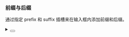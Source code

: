 ### 前缀与后缀

通过指定 <yc-tag>prefix</yc-tag> 和 <yc-tag>suffix</yc-tag> 插槽来在输入框内添加前缀和后缀。

<div class="cell-demo vp-raw">
  <yc-space
    direction="vertical"
    size="large">
    <yc-input
      :style="{ width: '320px' }"
      placeholder="Please enter something"
      allow-clear>
      <template #prefix>
        <icon-user />
      </template>
    </yc-input>
    <yc-input
      :style="{ width: '320px' }"
      placeholder="Please enter something"
      allow-clear>
      <template #suffix>
        <icon-info-circle />
      </template>
    </yc-input>
  </yc-space>
</div>

<details>
<summary>
 <button class="code-btn"  >
    <icon-code />
 </button>
</summary>

```vue
<template>
  <yc-space
    direction="vertical"
    size="large">
    <yc-input
      :style="{ width: '320px' }"
      placeholder="Please enter something"
      allow-clear>
      <template #prefix>
        <icon-user />
      </template>
    </yc-input>
    <yc-input
      :style="{ width: '320px' }"
      placeholder="Please enter something"
      allow-clear>
      <template #suffix>
        <icon-info-circle />
      </template>
    </yc-input>
  </yc-space>
</template>
```

</details>

